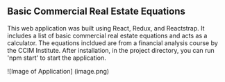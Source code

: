## Basic Commercial Real Estate Equations

This web application was built using React, Redux, and Reactstrap. It includes a list of basic commercial real estate equations and acts as a calculator.  The equations incldued are from a financial analysis course by the CCIM Institute.  After installation, in the project directory, you can run 'npm start' to start the application.

![Image of Application]
(image.png)
